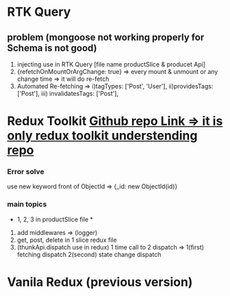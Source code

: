 # RTK Query
## problem (mongoose not working properly for Schema is not good)
1. injecting use in RTK Query [file name productSlice & producet Api]
2. {refetchOnMountOrArgChange: true} => every mount & unmount or any change time => it will do re-fetch
3. Automated Re-fetching => i)tagTypes: ['Post', 'User'], ii)providesTags: ['Post'], iii) invalidatesTags: ['Post'],

# Redux Toolkit [Github repo Link => it is only redux toolkit understending repo](https://github.com/amirulislamhridoy/Redux-toolkit-full-example-module-5-ACC-mir-hossain.git)
### Error solve
use new keyword front of ObjectId => {_id: new ObjectId(id)}
### main topics
* 1, 2, 3 in productSlice file *
1) add middlewares => (logger)
2) get, post, delete in 1 slice redux file
3) (thunkApi.dispatch use in redux) 1 time call to 2 dispatch => 1(first) fetching dispatch 2(second) state change dispatch

# Vanila Redux (previous version)
